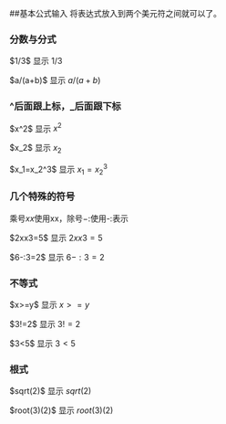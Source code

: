 ##基本公式输入
将表达式放入到两个美元符之间就可以了。

### 分数与分式
 \$1/3\$ 显示 $1/3$

\$a/(a+b)\$ 显示 $a/(a+b)$

### ^后面跟上标，_后面跟下标

\$x^2\$ 显示  $x^2$

\$x_2\$ 显示 $x_2$

\$x_1=x_2^3\$ 显示 $x_1=x_2^3$

### 几个特殊的符号
乘号$xx$使用xx，除号$-:$使用-:表示

\$2xx3=5\$ 显示 $2xx3=5$

\$6-:3=2\$ 显示 $6-:3=2$

### 不等式

\$x>=y\$ 显示 $x>=y$

\$3!=2\$ 显示 $3!=2$

\$3<5\$ 显示 $3<5$

### 根式

\$sqrt(2)\$ 显示 $sqrt(2)$

\$root(3)(2)\$ 显示 $root(3)(2)$